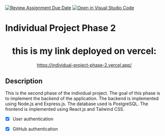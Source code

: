 [![Review Assignment Due Date](https://classroom.github.com/assets/deadline-readme-button-24ddc0f5d75046c5622901739e7c5dd533143b0c8e959d652212380cedb1ea36.svg)](https://classroom.github.com/a/0302N4UV)
[![Open in Visual Studio Code](https://classroom.github.com/assets/open-in-vscode-718a45dd9cf7e7f842a935f5ebbe5719a5e09af4491e668f4dbf3b35d5cca122.svg)](https://classroom.github.com/online_ide?assignment_repo_id=12856539&assignment_repo_type=AssignmentRepo)
# Individual Project Phase 2

<h1 align="center">
  this is my link deployed on vercel: 
</h1>

<p align="center">
  <a href="https://individual-project-phase-2.vercel.app/">https://individual-project-phase-2.vercel.app/</a>
</p>

## Description

This is the second phase of the individual project. The goal of this phase is to implement the backend of the application. The backend is implemented using Node.js and Express.js. The database used is PostgreSQL. The frontend is implemented using React.js and Tailwind CSS.

- [x] User authentication
- [x] GitHub authentication

